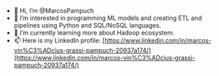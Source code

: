 - 👋 Hi, I’m @MarcosPampuch
- 👀 I’m interested in programming ML models and creating ETL and pipelines using Python and SQL/NoSQL languages.
- 🌱 I’m currently learning more about Hadoop ecosystem.
- 📫 Here is my LinkedIn profile: [https://www.linkedin.com/in/marcos-vin%C3%ADcius-grassi-pampuch-20937a174/](https://www.linkedin.com/in/marcos-vin%C3%ADcius-grassi-pampuch-20937a174/)

<!---
MarcosPampuch/MarcosPampuch is a ✨ special ✨ repository because its `README.md` (this file) appears on your GitHub profile.
You can click the Preview link to take a look at your changes.
--->
